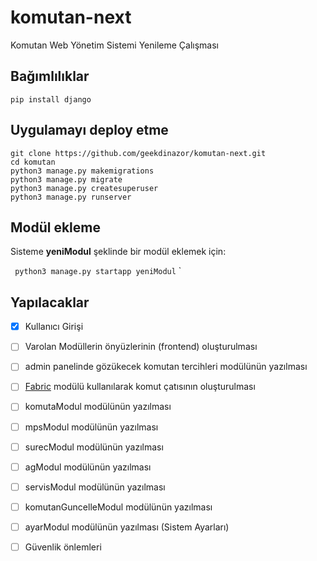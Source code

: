 # komutan-next
Komutan Web Yönetim Sistemi Yenileme Çalışması

## Bağımlılıklar
`
pip install django
`
## Uygulamayı deploy etme
```
git clone https://github.com/geekdinazor/komutan-next.git
cd komutan
python3 manage.py makemigrations
python3 manage.py migrate
python3 manage.py createsuperuser
python3 manage.py runserver
```

## Modül ekleme
Sisteme **yeniModul** şeklinde bir modül eklemek için:

`
python3 manage.py startapp yeniModul`
`


## Yapılacaklar
- [X] Kullanıcı Girişi
- [ ] Varolan Modüllerin önyüzlerinin (frontend) oluşturulması
- [ ] admin panelinde gözükecek komutan tercihleri modülünün yazılması
- [ ] [Fabric](http://docs.fabfile.org/en/1.13/) modülü kullanılarak komut çatısının oluşturulması
- [ ] komutaModul modülünün yazılması
- [ ] mpsModul modülünün yazılması
- [ ] surecModul modülünün yazılması
- [ ] agModul modülünün yazılması
- [ ] servisModul modülünün yazılması
- [ ] komutanGuncelleModul modülünün yazılması
- [ ] ayarModul modülünün yazılması (Sistem Ayarları)
- [ ] Güvenlik önlemleri


